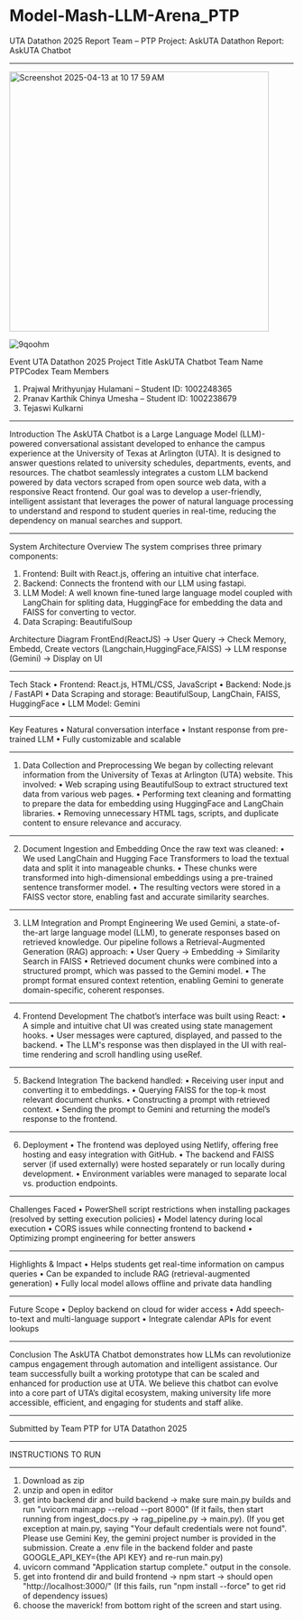 # Model-Mash-LLM-Arena_PTP

UTA Datathon 2025 Report
Team – PTP
Project: AskUTA
Datathon Report: AskUTA Chatbot
________________________________________

<img width="460" alt="Screenshot 2025-04-13 at 10 17 59 AM" src="https://github.com/user-attachments/assets/d8d0b818-687d-485c-b476-3d3814a6fdc5" />


![9qoohm](https://github.com/user-attachments/assets/2cc39a63-5163-44bd-92f1-2c04756783ae)


Event
UTA Datathon 2025
Project Title
AskUTA Chatbot
Team Name
PTPCodex
Team Members
1.	Prajwal Mrithyunjay Hulamani – Student ID: 1002248365
2.	Pranav Karthik Chinya Umesha – Student ID: 1002238679
3.	Tejaswi Kulkarni
________________________________________
Introduction
The AskUTA Chatbot is a Large Language Model (LLM)-powered conversational assistant developed to enhance the campus experience at the University of Texas at Arlington (UTA). It is designed to answer questions related to university schedules, departments, events, and resources. The chatbot seamlessly integrates a custom LLM backend powered by data vectors scraped from open source web data, with a responsive React frontend.
Our goal was to develop a user-friendly, intelligent assistant that leverages the power of natural language processing to understand and respond to student queries in real-time, reducing the dependency on manual searches and support.
________________________________________
System Architecture
Overview
The system comprises three primary components:
1.	Frontend: Built with React.js, offering an intuitive chat interface.
2.	Backend: Connects the frontend with our LLM using fastapi.
3.	LLM Model: A well known fine-tuned large language model coupled with LangChain for spliting data, HuggingFace for embedding the data and FAISS for converting to vector.
4.	Data Scraping: BeautifulSoup
   
Architecture Diagram
FrontEnd(ReactJS) -> User Query -> Check Memory, Embedd, Create vectors (Langchain,HuggingFace,FAISS) -> LLM response (Gemini) -> Display on UI
________________________________________
Tech Stack
•	Frontend: React.js, HTML/CSS, JavaScript
•	Backend: Node.js / FastAPI
•	Data Scraping and storage: BeautifulSoup, LangChain, FAISS, HuggingFace
•	LLM Model: Gemini
________________________________________
Key Features
•	Natural conversation interface
•	Instant response from pre-trained LLM
•	Fully customizable and scalable
________________________________________
1.	Data Collection and Preprocessing
We began by collecting relevant information from the University of Texas at Arlington (UTA) website. This involved:
•	Web scraping using BeautifulSoup to extract structured text data from various web pages.
•	Performing text cleaning and formatting to prepare the data for embedding using HuggingFace and LangChain libraries.
•	Removing unnecessary HTML tags, scripts, and duplicate content to ensure relevance and accuracy.
________________________________________
2.	Document Ingestion and Embedding
Once the raw text was cleaned:
•	We used LangChain and Hugging Face Transformers to load the textual data and split it into manageable chunks.
•	These chunks were transformed into high-dimensional embeddings using a pre-trained sentence transformer model.
•	The resulting vectors were stored in a FAISS vector store, enabling fast and accurate similarity searches.
________________________________________
3. LLM Integration and Prompt Engineering
We used Gemini, a state-of-the-art large language model (LLM), to generate responses based on retrieved knowledge. Our pipeline follows a Retrieval-Augmented Generation (RAG) approach:
•	User Query → Embedding → Similarity Search in FAISS
•	Retrieved document chunks were combined into a structured prompt, which was passed to the Gemini model.
•	The prompt format ensured context retention, enabling Gemini to generate domain-specific, coherent responses.
________________________________________
4. Frontend Development
The chatbot’s interface was built using React:
•	A simple and intuitive chat UI was created using state management hooks.
•	User messages were captured, displayed, and passed to the backend.
•	The LLM's response was then displayed in the UI with real-time rendering and scroll handling using useRef.
________________________________________
5. Backend Integration
The backend handled:
•	Receiving user input and converting it to embeddings.
•	Querying FAISS for the top-k most relevant document chunks.
•	Constructing a prompt with retrieved context.
•	Sending the prompt to Gemini and returning the model’s response to the frontend.
________________________________________
6. Deployment
•	The frontend was deployed using Netlify, offering free hosting and easy integration with GitHub.
•	The backend and FAISS server (if used externally) were hosted separately or run locally during development.
•	Environment variables were managed to separate local vs. production endpoints.
________________________________________
Challenges Faced
•	PowerShell script restrictions when installing packages (resolved by setting execution policies)
•	Model latency during local execution
•	CORS issues while connecting frontend to backend
•	Optimizing prompt engineering for better answers
________________________________________
Highlights & Impact
•	Helps students get real-time information on campus queries
•	Can be expanded to include RAG (retrieval-augmented generation)
•	Fully local model allows offline and private data handling
________________________________________
Future Scope
•	Deploy backend on cloud for wider access
•	Add speech-to-text and multi-language support
•	Integrate calendar APIs for event lookups
________________________________________
Conclusion
The AskUTA Chatbot demonstrates how LLMs can revolutionize campus engagement through automation and intelligent assistance. Our team successfully built a working prototype that can be scaled and enhanced for production use at UTA.
We believe this chatbot can evolve into a core part of UTA’s digital ecosystem, making university life more accessible, efficient, and engaging for students and staff alike.
________________________________________
Submitted by Team PTP for UTA Datathon 2025

********************************************************************************************************************************************************************************************
INSTRUCTIONS TO RUN
********************************************************************************************************************************************************************************************
1. Download as zip
2. unzip and open in editor
3. get into backend dir and build backend -> make sure main.py builds and run "uvicorn main:app --reload --port 8000" (If it fails, then start running from ingest_docs.py -> rag_pipeline.py -> main.py). (If you get exception at main.py, saying "Your default credentials were not found". Please use Gemini Key, the gemini project number is provided in the submission. Create a .env file in the backend folder and paste GOOGLE_API_KEY={the API KEY} and re-run main.py)
4. uvicorn command "Application startup complete." output in the console.
5. get into frontend dir and build frontend -> npm start -> should open "http://localhost:3000/" (If this fails, run "npm install --force" to get rid of dependency issues)
6. choose the maverick! from bottom right of the screen and start using.

